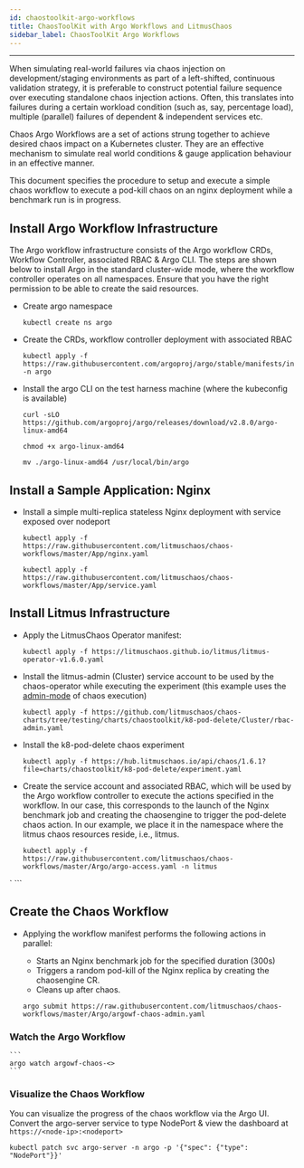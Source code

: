 ```yaml
---
id: chaostoolkit-argo-workflows
title: ChaosToolKit with Argo Workflows and LitmusChaos
sidebar_label: ChaosToolKit Argo Workflows
---
```

------

When simulating real-world failures via chaos injection on development/staging environments as part of a left-shifted,
continuous validation strategy, it is preferable to construct potential failure sequence over executing standalone chaos
injection actions. Often, this translates into failures during a certain workload condition (such as, say, percentage load),
multiple (parallel) failures of dependent & independent services etc.

Chaos Argo Workflows are a set of actions strung together to achieve desired chaos impact on a Kubernetes cluster.
They are an effective mechanism to simulate real world conditions & gauge application behaviour in an effective manner.

This document specifies the procedure to setup and execute a simple chaos workflow to execute a pod-kill chaos on
an nginx deployment while a benchmark run is in progress.

## Install Argo Workflow Infrastructure

The Argo workflow infrastructure consists of the Argo workflow CRDs, Workflow Controller, associated RBAC & Argo CLI.
The steps are shown below to install Argo in the standard cluster-wide mode, where the workflow controller operates on all
namespaces. Ensure that you have the right permission to be able to create the said resources.

- Create argo namespace

  ```
  kubectl create ns argo
  ```

- Create the CRDs, workflow controller deployment with associated RBAC

  ```
  kubectl apply -f https://raw.githubusercontent.com/argoproj/argo/stable/manifests/install.yaml -n argo
  ```

- Install the argo CLI on the test harness machine (where the kubeconfig is available)

  ```
  curl -sLO https://github.com/argoproj/argo/releases/download/v2.8.0/argo-linux-amd64
  ```

  ```
  chmod +x argo-linux-amd64
  ```

  ```
  mv ./argo-linux-amd64 /usr/local/bin/argo
  ```


## Install a Sample Application: Nginx

- Install a simple multi-replica stateless Nginx deployment with service exposed over nodeport

  ```
  kubectl apply -f https://raw.githubusercontent.com/litmuschaos/chaos-workflows/master/App/nginx.yaml
  ```

  ```
  kubectl apply -f https://raw.githubusercontent.com/litmuschaos/chaos-workflows/master/App/service.yaml
  ```

## Install Litmus Infrastructure

- Apply the LitmusChaos Operator manifest:

  ```
  kubectl apply -f https://litmuschaos.github.io/litmus/litmus-operator-v1.6.0.yaml
  ```

- Install the litmus-admin (Cluster) service account to be used by the chaos-operator while executing the experiment (this example
  uses the [admin-mode](https://docs.litmuschaos.io/docs/next/admin-mode/) of chaos execution)

  ```
  kubectl apply -f https://github.com/litmuschaos/chaos-charts/tree/testing/charts/chaostoolkit/k8-pod-delete/Cluster/rbac-admin.yaml

  ```

- Install the k8-pod-delete chaos experiment

  ```
  kubectl apply -f https://hub.litmuschaos.io/api/chaos/1.6.1?file=charts/chaostoolkit/k8-pod-delete/experiment.yaml
  ```

- Create the service account and associated RBAC, which will be used by the Argo workflow controller to execute the
  actions specified in the workflow. In our case, this corresponds to the launch of the Nginx benchmark job and creating
  the chaosengine to trigger the pod-delete chaos action. In our example, we place it in the namespace where the litmus
  chaos resources reside, i.e., litmus.

  ```
  kubectl apply -f https://raw.githubusercontent.com/litmuschaos/chaos-workflows/master/Argo/argo-access.yaml -n litmus
` ```

## Create the Chaos Workflow

- Applying the workflow manifest performs the following actions in parallel:

  - Starts an Nginx benchmark job for the specified duration (300s)
  - Triggers a random pod-kill of the Nginx replica by creating the chaosengine CR.
  - Cleans up after chaos.

  ```
  argo submit https://raw.githubusercontent.com/litmuschaos/chaos-workflows/master/Argo/argowf-chaos-admin.yaml 
  ```

### Watch the Argo Workflow

    ```
    argo watch argowf-chaos-<>
    ```

### Visualize the Chaos Workflow

You can visualize the progress of the chaos workflow via the Argo UI. Convert the argo-server service to type NodePort & view the dashboard at `https://<node-ip>:<nodeport>`

```
kubectl patch svc argo-server -n argo -p '{"spec": {"type": "NodePort"}}'
```
